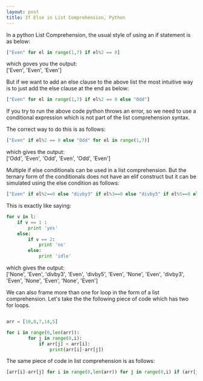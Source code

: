 ```yaml
---
layout: post
title: If Else in List Comprehension, Python
---
```


In a python List Comprehension, the usual style of using an if statement is as below:

```python
["Even" for el in range(1,7) if el%2 == 0]
```
which goves you the output:  
['Even', 'Even', 'Even']

But if we want to add an else clause to the above list the most intuitive way is to just add the else clause at the end as below:
```python
["Even" for el in range(1,7) if el%2 == 0 else "Odd"]
```
If you try to run the above code python throws an error, so we need to use a conditional expression which is not part of the list
comprehension syntax.

The correct way to do this is as follows:
```python
["Even" if el%2 == 0 else "Odd" for el in range(1,7)]
```
which gives the output:  
['Odd', 'Even', 'Odd', 'Even', 'Odd', 'Even']

Multiple if else conditionals can be used in a list comprehension. But the ternary form of the conditionals does not have an
elif construct but it can be simulated using the else condition as follows:
```python
["Even" if el%2==0 else "divby3" if el%3==0 else "divby5" if el%5==0 else "None" for el in range(1,15)]
```
This is exactly like saying:
```python
for v in l:
    if v == 1 :
        print 'yes'
    else:
        if v == 2:
            print 'no'
        else:
            print 'idle'
```

which gives the output:  
['None', 'Even', 'divby3', 'Even', 'divby5', 'Even', 'None', 'Even', 'divby3', 'Even', 'None', 'Even', 'None', 'Even']


We can also frame more than one for loop in the form of a list comprehension.
Let's take the the following piece of code which has two for loops.  

```python

arr = [10,8,7,14,5]

for i in range(0,len(arr)):
        for j in range(0,i):
            if arr[j] < arr[i]:
                print(arr[i]-arr[j])
```
  
The same piece of code in list comprehension is as follows:
```python
[arr[i]-arr[j] for i in range(0,len(arr)) for j in range(0,i) if (arr[j] < arr[i])]
```  
